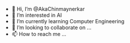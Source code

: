 - 👋 Hi, I’m @AkaChinmaynerkar
- 👀 I’m interested in AI
- 🌱 I’m currently learning Computer Engineering
- 💞️ I’m looking to collaborate on ...
- 📫 How to reach me ...

<!---
AkaChinmaynerkar/AkaChinmaynerkar is a ✨ special ✨ repository because its `README.md` (this file) appears on your GitHub profile.
You can click the Preview link to take a look at your changes.
--->

